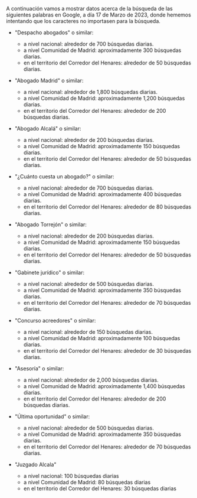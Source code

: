 A continuación vamos a mostrar datos acerca de la búsqueda de las siguientes palabras en Google, a día 17 de Marzo de 2023, donde hememos intentando que los caracteres no importasen para la búsqueda.

-   "Despacho abogados" o similar:
    
    -   a nivel nacional: alrededor de 700 búsquedas diarias.
    -   a nivel Comunidad de Madrid: aproximadamente 300 búsquedas diarias.
    -   en el territorio del Corredor del Henares: alrededor de 50 búsquedas diarias.
    
-   "Abogado Madrid" o similar:
    
    -   a nivel nacional: alrededor de 1,800 búsquedas diarias.
    -   a nivel Comunidad de Madrid: aproximadamente 1,200 búsquedas diarias.
    -   en el territorio del Corredor del Henares: alrededor de 200 búsquedas diarias.
    
-   "Abogado Alcalá" o similar:

    -   a nivel nacional: alrededor de 200 búsquedas diarias.
    -   a nivel Comunidad de Madrid: aproximadamente 150 búsquedas diarias.
    -   en el territorio del Corredor del Henares: alrededor de 50 búsquedas diarias.
    
-   "¿Cuánto cuesta un abogado?" o similar:
    
    -   a nivel nacional: alrededor de 700 búsquedas diarias.
    -   a nivel Comunidad de Madrid: aproximadamente 400 búsquedas diarias.
    -   en el territorio del Corredor del Henares: alrededor de 80 búsquedas diarias.

-   "Abogado Torrejón" o similar:
    
    -   a nivel nacional: alrededor de 200 búsquedas diarias.
    -   a nivel Comunidad de Madrid: aproximadamente 150 búsquedas diarias.
    -   en el territorio del Corredor del Henares: alrededor de 50 búsquedas diarias.
    
-   "Gabinete jurídico" o similar:
    
    -   a nivel nacional: alrededor de 500 búsquedas diarias.
    -   a nivel Comunidad de Madrid: aproximadamente 350 búsquedas diarias.
    -   en el territorio del Corredor del Henares: alrededor de 70 búsquedas diarias.

-   "Concurso acreedores" o similar:
    
    -   a nivel nacional: alrededor de 150 búsquedas diarias.
    -   a nivel Comunidad de Madrid: aproximadamente 100 búsquedas diarias.
    -   en el territorio del Corredor del Henares: alrededor de 30 búsquedas diarias.

-   "Asesoría" o similar:
    
    -   a nivel nacional: alrededor de 2,000 búsquedas diarias.
    -   a nivel Comunidad de Madrid: aproximadamente 1,400 búsquedas diarias.
    -   en el territorio del Corredor del Henares: alrededor de 200 búsquedas diarias.

-   "Última oportunidad" o similar:
    
    -   a nivel nacional: alrededor de 500 búsquedas diarias.
    -   a nivel Comunidad de Madrid: aproximadamente 350 búsquedas diarias.
    -   en el territorio del Corredor del Henares: alrededor de 70 búsquedas diarias.

-   "Juzgado Alcala"
    -   a nivel nacional: 100 búsquedas diarias
    -   a nivel Comunidad de Madrid: 80 búsquedas diarias
    -   en el territorio del Corredor del Henares: 30 búsquedas diarias